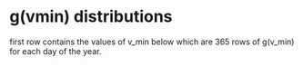 # g(vmin) distributions
first row contains the values of v_min below which are 365 rows of g(v_min) for each day of the year.

